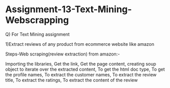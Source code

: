 # Assignment-13-Text-Mining-Webscrapping

Q) For Text Mining assignment

1)Extract reviews of any product from ecommerce website like amazon

Steps-Web scraping(review extraction) from amazon:-

Importing the libraries,
Get the link,
Get the page content,
creating soup object to iterate over the extracted content,
To get the html doc type,
To get the profile names,
To extract the customer names,
To extract the review title,
To extract the ratings,
To extract the content of the review


